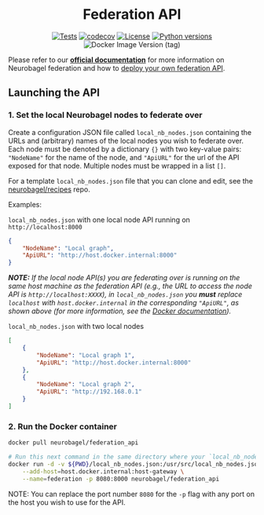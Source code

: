 <div align="center">

# Federation API

[![Tests](https://img.shields.io/github/actions/workflow/status/neurobagel/federation-api/test.yaml?color=BDB76B&label=test&style=flat)](https://github.com/neurobagel/federation-api/actions/workflows/test.yaml)
[![codecov](https://codecov.io/gh/neurobagel/federation-api/graph/badge.svg?token=B827PI9W1U)](https://codecov.io/gh/neurobagel/federation-api)
[![License](https://img.shields.io/github/license/neurobagel/federation-api?color=CD5C5C&style=flat)](LICENSE)
[![Python versions](https://img.shields.io/badge/python-3.10-4682B4?style=flat)](https://www.python.org/)
![Docker Image Version (tag)](https://img.shields.io/docker/v/neurobagel/federation_api/latest?logo=docker)





</div>

Please refer to our [**official documentation**](https://neurobagel.org/user_guide/api/) for more information on Neurobagel federation and how to [deploy your own federation API](https://neurobagel.org/user_guide/getting_started/).

## Launching the API
### 1. Set the local Neurobagel nodes to federate over
Create a configuration JSON file called `local_nb_nodes.json` containing the URLs and (arbitrary) names of the local nodes you wish to federate over.
Each node must be denoted by a dictionary `{}` with two key-value pairs: `"NodeName"` for the name of the node, and `"ApiURL"` for the url of the API exposed for that node. 
Multiple nodes must be wrapped in a list `[]`.

For a template `local_nb_nodes.json` file that you can clone and edit, 
see the [neurobagel/recipes](https://github.com/neurobagel/recipes/tree/main/local_federation) repo.

Examples:  

`local_nb_nodes.json` with one local node API running on `http://localhost:8000`
```json
{
    "NodeName": "Local graph",
    "ApiURL": "http://host.docker.internal:8000"
}
```
_**NOTE:** If the local node API(s) you are federating over is running on the same host machine as the federation API 
(e.g., the URL to access the node API is `http://localhost:XXXX`), 
in `local_nb_nodes.json` you **must** replace `localhost` with `host.docker.internal` in the corresponding `"ApiURL"`, 
as shown above (for more information, see the [Docker documentation](https://docs.docker.com/engine/reference/commandline/run/#add-host))._

`local_nb_nodes.json` with two local nodes
```json
[
    {
        "NodeName": "Local graph 1",
        "ApiURL": "http://host.docker.internal:8000"
    },
    {
        "NodeName": "Local graph 2",
        "ApiURL": "http://192.168.0.1"
    }
]
```

### 2. Run the Docker container
```bash
docker pull neurobagel/federation_api

# Run this next command in the same directory where your `local_nb_nodes.json` file is located
docker run -d -v ${PWD}/local_nb_nodes.json:/usr/src/local_nb_nodes.json:ro \
    --add-host=host.docker.internal:host-gateway \
    --name=federation -p 8080:8000 neurobagel/federation_api
```
NOTE: You can replace the port number `8080` for the `-p` flag with any port on the host you wish to use for the API.
